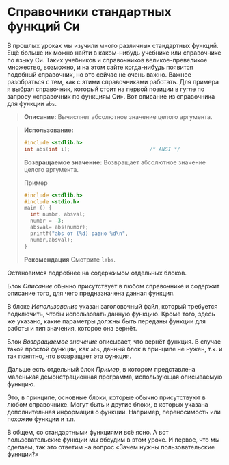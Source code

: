 # Справочники стандартных функций Си

В прошлых уроках мы изучили много различных стандартных функций. Ещё больше их можно найти в каком-нибудь учебнике или справочнике по языку Си. Таких учебников и справочников великое-превеликое множество, возможно, и на этом сайте когда-нибудь появится подобный справочник, но это сейчас не очень важно. Важнее разобраться с тем, как с этими справочниками работать. Для примера я выбрал справочник, который стоит на первой позиции в гугле по запросу «справочник по функциям Си». Вот описание из справочника для функции `abs`.

> **Описание:**
>  Вычисляет  абсолютное  значение  целого  аргумента.

> **Использование:**
> ```c
> #include <stdlib.h>
> int abs(int i);                          /* ANSI */
> ```
>
> **Возвращаемое значение:**
> Возвращает абсолютное значение целого аргумента.
>
> Пример
> ```c
> #include <stdlib.h>
> #include <stdio.h>
>main () {
>   int numbr, absval;
>   numbr = -3;
>   absval= abs(numbr);
>   printf("abs от (%d) равно %d\n",
>   numbr,absval);
> }
> ```
> **Рекомендация**
> Смотрите `labs`.


Остановимся подробнее на содержимом отдельных блоков.

Блок _Описание_ обычно присутствует в любом справочнике и содержит описание того, для чего предназначена данная функция.

В блоке _Использование_ указан заголовочный файл, который требуется подключить, чтобы использовать данную функцию. Кроме того, здесь же указано, какие параметры должны быть переданы функции для работы и тип значения, которое она вернёт.

Блок _Возвращаемое значение_ описывает, что вернёт функция. В случае такой простой функции, как `abs`, данный блок в принципе не нужен, т.к. и так понятно, что возвращает эта функция.

Дальше есть отдельный блок _Пример_, в котором представлена маленькая демонстрационная программа, использующая описываемую функцию.

Это, в принципе, основные блоки, которые обычно присутствуют в любом справочнике. Могут быть и другие блоки, в которых указана дополнительная информация о функции. Например, переносимость или похожие функции и т.п.

В общем, со стандартными функциями всё ясно. А вот пользовательские функции мы обсудим в этом уроке. И первое, что мы сделаем, так это ответим на вопрос «Зачем нужны пользовательские функции?»
